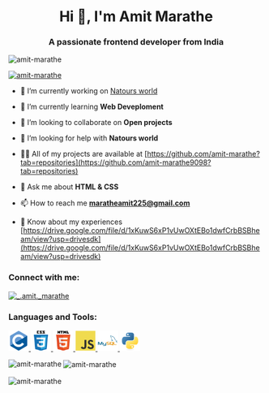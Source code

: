 <h1 align="center">Hi 👋, I'm Amit Marathe</h1>
<h3 align="center">A passionate frontend developer from India</h3>

<p align="left"> <img src="https://komarev.com/ghpvc/?username=amit-marathe&label=Profile%20views&color=0e75b6&style=flat" alt="amit-marathe" /> </p>

<p align="left"> <a href="https://github.com/ryo-ma/github-profile-trophy"><img src="https://github-profile-trophy.vercel.app/?username=amit-marathe" alt="amit-marathe" /></a> </p>

- 🔭 I’m currently working on [Natours world](https://natours-world.herokuapp.com/#)

- 🌱 I’m currently learning **Web Deveploment**

- 👯 I’m looking to collaborate on **Open projects**

- 🤝 I’m looking for help with **Natours world**

- 👨‍💻 All of my projects are available at [https://github.com/amit-marathe?tab=repositories](https://github.com/amit-marathe9098?tab=repositories)

- 💬 Ask me about **HTML & CSS**

- 📫 How to reach me **maratheamit225@gmail.com**

- 📄 Know about my experiences [https://drive.google.com/file/d/1xKuwS6xP1vUwOXtEBo1dwfCrbBSBheam/view?usp=drivesdk](https://drive.google.com/file/d/1xKuwS6xP1vUwOXtEBo1dwfCrbBSBheam/view?usp=drivesdk)

<h3 align="left">Connect with me:</h3>
<p align="left">
<a href="https://instagram.com/_.amit._marathe" target="blank"><img align="center" src="https://raw.githubusercontent.com/rahuldkjain/github-profile-readme-generator/master/src/images/icons/Social/instagram.svg" alt="_.amit._marathe" height="30" width="40" /></a>
</p>

<h3 align="left">Languages and Tools:</h3>
<p align="left"> <a href="https://www.cprogramming.com/" target="_blank" rel="noreferrer"> <img src="https://raw.githubusercontent.com/devicons/devicon/master/icons/c/c-original.svg" alt="c" width="40" height="40"/> </a> <a href="https://www.w3schools.com/css/" target="_blank" rel="noreferrer"> <img src="https://raw.githubusercontent.com/devicons/devicon/master/icons/css3/css3-original-wordmark.svg" alt="css3" width="40" height="40"/> </a> <a href="https://www.w3.org/html/" target="_blank" rel="noreferrer"> <img src="https://raw.githubusercontent.com/devicons/devicon/master/icons/html5/html5-original-wordmark.svg" alt="html5" width="40" height="40"/> </a> <a href="https://developer.mozilla.org/en-US/docs/Web/JavaScript" target="_blank" rel="noreferrer"> <img src="https://raw.githubusercontent.com/devicons/devicon/master/icons/javascript/javascript-original.svg" alt="javascript" width="40" height="40"/> </a> <a href="https://www.mysql.com/" target="_blank" rel="noreferrer"> <img src="https://raw.githubusercontent.com/devicons/devicon/master/icons/mysql/mysql-original-wordmark.svg" alt="mysql" width="40" height="40"/> </a> <a href="https://www.python.org" target="_blank" rel="noreferrer"> <img src="https://raw.githubusercontent.com/devicons/devicon/master/icons/python/python-original.svg" alt="python" width="40" height="40"/> </a> </p>

<p><img align="left" src="https://github-readme-stats.vercel.app/api/top-langs?username=amit-marathe&show_icons=true&locale=en&layout=compact" alt="amit-marathe" /></p>

<p>&nbsp;<img align="center" src="https://github-readme-stats.vercel.app/api?username=amit-marathe&show_icons=true&locale=en" alt="amit-marathe" /></p>

<p><img align="center" src="https://github-readme-streak-stats.herokuapp.com/?user=amit-marathe&" alt="amit-marathe" /></p>
